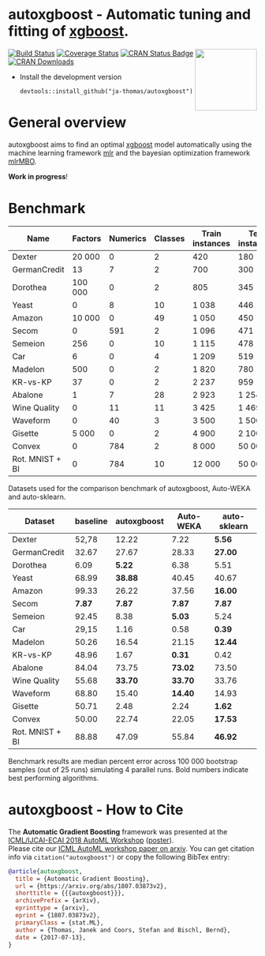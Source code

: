 # autoxgboost - Automatic tuning and fitting of [xgboost](https://github.com/dmlc/xgboost).

<img align="right" src="https://raw.githubusercontent.com/ja-thomas/autoxgboost/master/man/figures/hexagon.svg?sanitize=true" width="125px">


[![Build Status](https://travis-ci.org/ja-thomas/autoxgboost.svg?branch=master)](https://travis-ci.org/ja-thomas/autoxgboost)
[![Coverage Status](https://coveralls.io/repos/github/ja-thomas/autoxgboost/badge.svg?branch=master)](https://coveralls.io/github/ja-thomas/autoxgboost?branch=master)
[![CRAN Status Badge](http://www.r-pkg.org/badges/version/autoxgboost)](https://CRAN.R-project.org/package=autoxgboost)
[![CRAN Downloads](http://cranlogs.r-pkg.org/badges/autoxgboost)](https://cran.rstudio.com/web/packages/autoxgboost/index.html)


* Install the development version

    ```splus
    devtools::install_github("ja-thomas/autoxgboost")
    ```

# General overview

autoxgboost aims to find an optimal [xgboost](https://github.com/dmlc/xgboost) model automatically using the machine learning framework [mlr](https://github.com/mlr-org/mlr)
and the bayesian optimization framework [mlrMBO](https://github.com/mlr-org/mlrMBO).

**Work in progress**!

# Benchmark

|**Name**         |  **Factors**|  **Numerics**|  **Classes**|  **Train instances**|  **Test instances**
|-----------------|-------------|--------------|-------------|---------------------|--------------------
|Dexter           |       20 000|             0|            2|                  420|                 180
|GermanCredit     |           13|             7|            2|                  700|                 300
|Dorothea         |      100 000|             0|            2|                  805|                 345
|Yeast            |            0|             8|           10|                1 038|                 446
|Amazon           |       10 000|             0|           49|                1 050|                 450
|Secom            |            0|           591|            2|                1 096|                 471
|Semeion          |          256|             0|           10|                1 115|                 478
|Car              |            6|             0|            4|                1 209|                 519
|Madelon          |          500|             0|            2|                1 820|                 780
|KR-vs-KP         |           37|             0|            2|                2 237|                 959
|Abalone          |            1|             7|           28|                2 923|               1 254
|Wine Quality     |            0|            11|           11|                3 425|               1 469
|Waveform         |            0|            40|            3|                3 500|               1 500
|Gisette          |        5 000|             0|            2|                4 900|               2 100
|Convex           |            0|           784|            2|                8 000|              50 000
|Rot. MNIST + BI  |            0|           784|           10|               12 000|              50 000

Datasets used for the comparison benchmark of autoxgboost, Auto-WEKA and auto-sklearn.



|**Dataset**      |           **baseline**|         **autoxgboost**|           **Auto-WEKA**|        **auto-sklearn**
|-----------------|-----------------------|------------------------|------------------------|------------------------
|Dexter           |                  52,78|                   12.22|                    7.22|   <span>**5.56**</span>
|GermanCredit     |                  32.67|                   27.67|                   28.33|  <span>**27.00**</span>
|Dorothea         |                   6.09|   <span>**5.22**</span>|                    6.38|                    5.51
|Yeast            |                  68.99|  <span>**38.88**</span>|                   40.45|                   40.67
|Amazon           |                  99.33|                   26.22|                   37.56|  <span>**16.00**</span>
|Secom            |  <span>**7.87**</span>|   <span>**7.87**</span>|   <span>**7.87**</span>|   <span>**7.87**</span>
|Semeion          |                  92.45|                    8.38|   <span>**5.03**</span>|                    5.24
|Car              |                  29,15|                    1.16|                    0.58|   <span>**0.39**</span>
|Madelon          |                  50.26|                   16.54|                   21.15|  <span>**12.44**</span>
|KR-vs-KP         |                  48.96|                    1.67|   <span>**0.31**</span>|                    0.42
|Abalone          |                  84.04|                   73.75|  <span>**73.02**</span>|                   73.50
|Wine Quality     |                  55.68|  <span>**33.70**</span>|  <span>**33.70**</span>|                   33.76
|Waveform         |                  68.80|                   15.40|  <span>**14.40**</span>|                   14.93
|Gisette          |                  50.71|                    2.48|                    2.24|   <span>**1.62**</span>
|Convex           |                  50.00|                   22.74|                   22.05|  <span>**17.53**</span>
|Rot. MNIST + BI  |                  88.88|                   47.09|                   55.84|  <span>**46.92**</span>

Benchmark results are median percent error across 100 000 bootstrap samples (out of 25 runs) simulating 4 parallel runs. Bold numbers indicate best performing algorithms.

# autoxgboost - How to Cite

The **Automatic Gradient Boosting** framework was presented at the [ICML/IJCAI-ECAI 2018 AutoML Workshop](https://sites.google.com/site/automl2018icml/accepted-papers) ([poster](poster_2018.pdf)).  
Please cite our [ICML AutoML workshop paper on arxiv](https://arxiv.org/abs/1807.03873v2).
You can get citation info via `citation("autoxgboost")` or copy the following BibTex entry:

```bibtex
@article{autoxgboost,
  title = {Automatic Gradient Boosting},
  url = {https://arxiv.org/abs/1807.03873v2},
  shorttitle = {{{autoxgboost}}},
  archivePrefix = {arXiv},
  eprinttype = {arxiv},
  eprint = {1807.03873v2},
  primaryClass = {stat.ML},
  author = {Thomas, Janek and Coors, Stefan and Bischl, Bernd},
  date = {2017-07-13},
}
```
